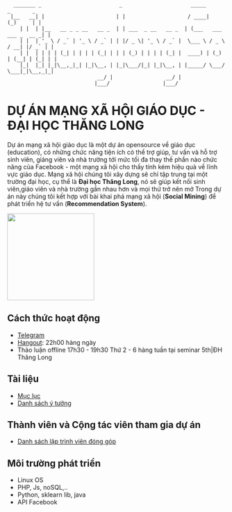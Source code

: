 ```
  _______ _                         _                      _____            _       _ 
 |__   __| |                       | |                    / ____|          (_)     | |
    | |  | |__   __ _ _ __   __ _  | | ___  _ __   __ _  | (___   ___   ___ _  __ _| |
    | |  | '_ \ / _` | '_ \ / _` | | |/ _ \| '_ \ / _` |  \___ \ / _ \ / __| |/ _` | |
    | |  | | | | (_| | | | | (_| | | | (_) | | | | (_| |  ____) | (_) | (__| | (_| | |
    |_|  |_| |_|\__,_|_| |_|\__, | |_|\___/|_| |_|\__, | |_____/ \___/ \___|_|\__,_|_|
                             __/ |                 __/ |                              
                            |___/                 |___/                               
```
# DỰ ÁN MẠNG XÃ HỘI GIÁO DỤC - ĐẠI HỌC THĂNG LONG

Dự án mạng xã hội giáo dục là một dự án opensource về giáo dục (education), có những chức năng tiện ích có thể trợ giúp, tư vấn và hỗ trợ sinh viên, giảng viên và nhà trường tới mức tối đa thay thế phần nào chức năng của Facebook - một mạng xã hội cho thấy tính kém hiệu quả về lĩnh vực giáo dục. Mạng xã hội chúng tôi xây dựng sẽ chỉ tập trung tại một trường đại học, cụ thể là **Đại học Thăng Long**, nó sẽ giúp kết nối sinh viên,giáo viên và nhà trường gần nhau hơn và mọi thứ trở nên mở Trong dự án này chúng tôi kết hợp với bài khai phá mạng xã hội (**Social Mining**) để phát triển hệ tư vấn (**Recommendation System**).

  <p>
    <img src="https://github.com/thang-long-social-network/Documents/blob/master/img/thanglong.png" width="200px" />
  </p>

## Cách thức hoạt động

- [Telegram](https://telegram.me/joinchat/BfmH40DKhfO_CW8OHxNbiQ)
- [Hangout](http://event.livefb.me): 22h00 hàng ngày
- Thảo luận offline 17h30 - 19h30 Thứ 2 - 6 hàng tuần tại seminar 5th|ĐH Thăng Long
## Tài liệu

- [Mục lục](00_index.md)
- [Danh sách ý tưởng](ytuong.md)

## Thành viên và Cộng tác viên tham gia dự án

- [Danh sách lập trình viên đóng góp](nhomphattrien.md)

## Môi trường phát triển

- Linux OS
- PHP, Js, noSQL,..
- Python, sklearn lib, java
- API Facebook
